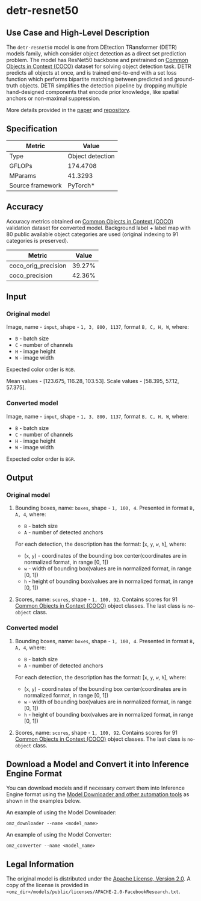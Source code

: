 # detr-resnet50

## Use Case and High-Level Description

The `detr-resnet50` model is one from DEtection TRansformer (DETR) models family, which consider object detection as a direct set prediction problem. The model has ResNet50 backbone and pretrained on [Common Objects in Context (COCO)](https://cocodataset.org/#home) dataset for solving object detection task. DETR predicts all objects at once, and is trained end-to-end with a set loss function which performs bipartite matching between predicted and ground-truth objects. DETR simplifies the detection pipeline by dropping multiple hand-designed components that encode prior knowledge, like spatial anchors or non-maximal suppression.

More details provided in the [paper](https://arxiv.org/abs/2005.12872) and [repository](https://github.com/facebookresearch/detr).

## Specification

| Metric                          | Value             |
|---------------------------------|-------------------|
| Type                            | Object detection  |
| GFLOPs                          | 174.4708          |
| MParams                         | 41.3293           |
| Source framework                | PyTorch\*         |

## Accuracy

Accuracy metrics obtained on [Common Objects in Context (COCO)](https://cocodataset.org/#home) validation dataset for converted model. Background label + label map with 80 public available object categories are used (original indexing to 91 categories is preserved).

| Metric              | Value  |
| ------------------- | ------ |
| coco_orig_precision | 39.27% |
| coco_precision      | 42.36% |

## Input

### Original model

Image, name - `input`, shape - `1, 3, 800, 1137`, format `B, C, H, W`, where:

- `B` - batch size
- `C` - number of channels
- `H` - image height
- `W` - image width

Expected color order is `RGB`.

Mean values - [123.675, 116.28, 103.53].
Scale values - [58.395, 57.12, 57.375].

### Converted model

Image, name - `input`, shape - `1, 3, 800, 1137`, format `B, C, H, W`, where:

- `B` - batch size
- `C` - number of channels
- `H` - image height
- `W` - image width

Expected color order is `BGR`.

## Output

### Original model

1. Bounding boxes, name: `boxes`, shape - `1, 100, 4`. Presented in format `B, A, 4`, where:

    - `B` - batch size
    - `A` - number of detected anchors

    For each detection, the description has the format: [`x`, `y`, `w`, `h`], where:

    - (`x`, `y`) - coordinates of the bounding box center(coordinates are in normalized format, in range [0, 1])
    - `w` - width of bounding box(values are in normalized format, in range [0, 1])
    - `h` - height of bounding box(values are in normalized format, in range [0, 1])

2. Scores, name: `scores`, shape - `1, 100, 92`. Contains scores for 91 [Common Objects in Context (COCO)](https://cocodataset.org/#home) object classes. The last class is `no-object` class.

### Converted model

1. Bounding boxes, name: `boxes`, shape - `1, 100, 4`. Presented in format `B, A, 4`, where:

    - `B` - batch size
    - `A` - number of detected anchors

    For each detection, the description has the format: [`x`, `y`, `w`, `h`], where:

    - (`x`, `y`) - coordinates of the bounding box center(coordinates are in normalized format, in range [0, 1])
    - `w` - width of bounding box(values are in normalized format, in range [0, 1])
    - `h` - height of bounding box(values are in normalized format, in range [0, 1])

2. Scores, name: `scores`, shape - `1, 100, 92`. Contains scores for 91 [Common Objects in Context (COCO)](https://cocodataset.org/#home) object classes. The last class is `no-object` class.

## Download a Model and Convert it into Inference Engine Format

You can download models and if necessary convert them into Inference Engine format using the [Model Downloader and other automation tools](../../../tools/model_tools/README.md) as shown in the examples below.

An example of using the Model Downloader:
```
omz_downloader --name <model_name>
```

An example of using the Model Converter:
```
omz_converter --name <model_name>
```

## Legal Information

The original model is distributed under the
[Apache License, Version 2.0](https://raw.githubusercontent.com/facebookresearch/detr/master/LICENSE).
A copy of the license is provided in `<omz_dir>/models/public/licenses/APACHE-2.0-FacebookResearch.txt`.
